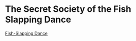 # The Secret Society of the Fish Slapping Dance

[Fish-Slapping Dance](https://www.youtube.com/watch?v=T8XeDvKqI4E)

